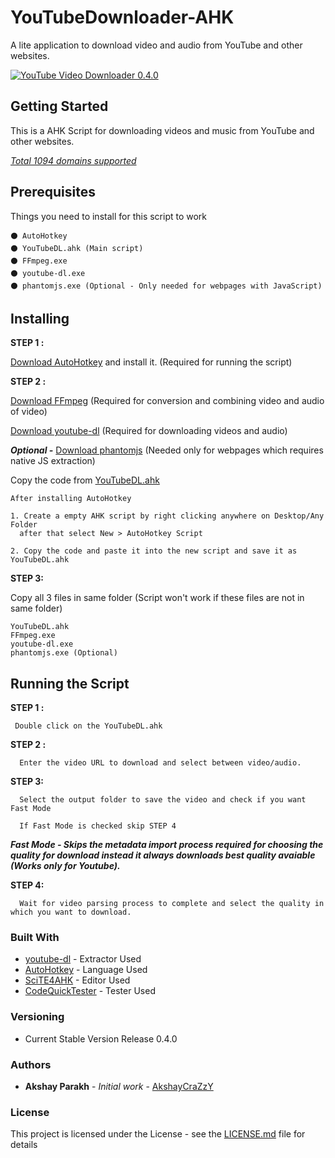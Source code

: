 # YouTubeDownloader-AHK
A lite application to download video and audio from  YouTube and other websites.

<a href="https://i.giphy.com/media/eNvfKAsuq1YxTLNWbc/source"><img src="https://i.giphy.com/media/eNvfKAsuq1YxTLNWbc/source.gif" title="YouTube Video Downloader 0.4.0"/></a>

## Getting Started

This is a AHK Script for downloading videos and music from YouTube and other websites.

[*Total 1094 domains supported*](https://github.com/AkshayCraZzY/YouTubeDownloader-AHK/blob/master/SupportedSites.md)


## Prerequisites

Things you need to install for this script to work 

```
⚫ AutoHotkey
⚫ YouTubeDL.ahk (Main script)
⚫ FFmpeg.exe
⚫ youtube-dl.exe
⚫ phantomjs.exe (Optional - Only needed for webpages with JavaScript)
```

## Installing
 
 **STEP 1 :**
 
[Download AutoHotkey](https://www.autohotkey.com/download/ahk-install.exe) and install it. (Required for running the script)

**STEP 2 :**
  
[Download FFmpeg](https://drive.google.com/uc?export=download&id=1jubMVolwxrZYRkVTspM9yyELNke-Mo85) (Required for conversion and combining video and audio of video)
  
[Download youtube-dl](https://github.com/AkshayCraZzY/YouTubeDownloader-AHK/raw/master/youtube-dl.exe) (Required for downloading videos and audio)

***Optional -*** [Download phantomjs](https://bitbucket.org/ariya/phantomjs/downloads/phantomjs-2.1.1-windows.zip) (Needed only for webpages which requires native JS extraction) 
  
  
Copy the code from [YouTubeDL.ahk](https://raw.githubusercontent.com/AkshayCraZzY/YouTubeDownloader-AHK/master/YouTubeDL.ahk)

   ```
  After installing AutoHotkey
  
  1. Create a empty AHK script by right clicking anywhere on Desktop/Any Folder 
     after that select New > AutoHotkey Script
  
  2. Copy the code and paste it into the new script and save it as YouTubeDL.ahk
 ```
 
 **STEP 3:**

Copy all 3 files in same folder (Script won't work if these files are not in same folder)
   ```
   YouTubeDL.ahk
   FFmpeg.exe
   youtube-dl.exe
   phantomjs.exe (Optional)
   ```

## Running the Script

**STEP 1 :**
 ```
  Double click on the YouTubeDL.ahk
  ```
 
**STEP 2 :**
```
  Enter the video URL to download and select between video/audio.
  ```
 
 **STEP 3:** 
```
  Select the output folder to save the video and check if you want Fast Mode 
  
  If Fast Mode is checked skip STEP 4 
  ```
  ***Fast Mode - Skips the metadata import process required for choosing the quality for download instead it always downloads best quality avaiable (Works only for Youtube).***
 
**STEP 4:** 
```
  Wait for video parsing process to complete and select the quality in which you want to download. 
  ```

### Built With
* [youtube-dl](https://github.com/ytdl-org/youtube-dl) - Extractor Used
* [AutoHotkey](https://www.autohotkey.com/) - Language Used
* [SciTE4AHK](https://github.com/fincs/SciTE4AutoHotkey) - Editor Used
* [CodeQuickTester](https://github.com/G33kDude/CodeQuickTester/) - Tester Used

### Versioning

* Current Stable Version Release 0.4.0

### Authors

* **Akshay Parakh** - *Initial work* - [AkshayCraZzY](https://github.com/AkshayCraZzY)

### License

This project is licensed under the License - see the [LICENSE.md](LICENSE.md) file for details
